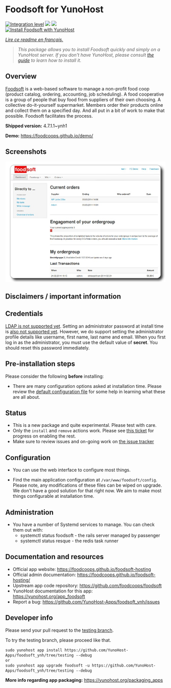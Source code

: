 <!--
N.B.: This README was automatically generated by https://github.com/YunoHost/apps/tree/master/tools/README-generator
It shall NOT be edited by hand.
-->

# Foodsoft for YunoHost

[![Integration level](https://dash.yunohost.org/integration/foodsoft.svg)](https://dash.yunohost.org/appci/app/foodsoft) ![](https://ci-apps.yunohost.org/ci/badges/foodsoft.status.svg) ![](https://ci-apps.yunohost.org/ci/badges/foodsoft.maintain.svg)  
[![Install Foodsoft with YunoHost](https://install-app.yunohost.org/install-with-yunohost.svg)](https://install-app.yunohost.org/?app=foodsoft)

*[Lire ce readme en français.](./README_fr.md)*

> *This package allows you to install Foodsoft quickly and simply on a YunoHost server.
If you don't have YunoHost, please consult [the guide](https://yunohost.org/#/install) to learn how to install it.*

## Overview

[Foodsoft](https://foodcoops.github.io/) is a web-based software to manage a non-profit food coop (product catalog, ordering, accounting, job scheduling). A food cooperative is a group of people that buy food from suppliers of their own choosing. A collective do-it-yourself supermarket. Members order their products online and collect them on a specified day. And all put in a bit of work to make that possible. Foodsoft facilitates the process.


**Shipped version:** 4.7.1.1~ynh1

**Demo:** https://foodcoops.github.io/demo/

## Screenshots

![](./doc/screenshots/foodsoft_dashboard_after_login.jpg)

## Disclaimers / important information

## Credentials

[LDAP is not supported yet](https://github.com/foodcoops/foodsoft/issues/439). Setting an administrator password at install time is [also not supported yet](https://github.com/YunoHost-Apps/foodsoft_ynh/issues/9). However, we do support setting the administrator profile details like username, first name, last name and email. When you first log in as the administrator, you must use the default value of **secret**. You should reset this password immediately.

## Pre-installation steps

Please consider the following **before** installing:

* There are many configuration options asked at installation time. Please review the [default configuration file](https://raw.githubusercontent.com/foodcoops/foodsoft/master/config/app_config.yml.SAMPLE) for some help in learning what these are all about.

## Status

* This is a new package and quite experimental. Please test with care.
* Only the `install` and `remove` actions work. Please see [this ticket](https://github.com/YunoHost-Apps/foodsoft_ynh/issues/1) for progress on enabling the rest.
* Make sure to review issues and on-going work on [the issue tracker](https://github.com/YunoHost-Apps/foodsoft_ynh/issues)

## Configuration

* You can use the web interface to configure most things.

* Find the main application configuration at `/var/www/foodsoft/config`. Please note, any modifications of these files can be wiped on upgrade. We don't have a good solution for that right now. We aim to make most things configurable at installation time.

## Administration

* You have a number of Systemd services to manage. You can check them out with:
  * systemctl status foodsoft - the rails server managed by passenger
  * systemctl status resque - the redis task runner

## Documentation and resources

* Official app website: https://foodcoops.github.io/foodsoft-hosting
* Official admin documentation: https://foodcoops.github.io/foodsoft-hosting/
* Upstream app code repository: https://github.com/foodcoops/foodsoft
* YunoHost documentation for this app: https://yunohost.org/app_foodsoft
* Report a bug: https://github.com/YunoHost-Apps/foodsoft_ynh/issues

## Developer info

Please send your pull request to the [testing branch](https://github.com/YunoHost-Apps/foodsoft_ynh/tree/testing).

To try the testing branch, please proceed like that.
```
sudo yunohost app install https://github.com/YunoHost-Apps/foodsoft_ynh/tree/testing --debug
or
sudo yunohost app upgrade foodsoft -u https://github.com/YunoHost-Apps/foodsoft_ynh/tree/testing --debug
```

**More info regarding app packaging:** https://yunohost.org/packaging_apps